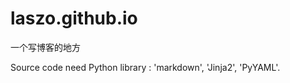 laszo.github.io
===============

一个写博客的地方

Source code need Python library : 'markdown', 'Jinja2', 'PyYAML'.
